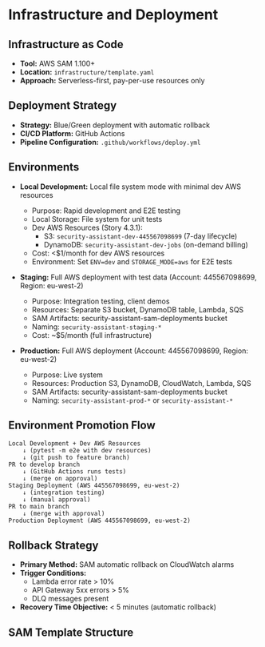 # Infrastructure and Deployment

## Infrastructure as Code

- **Tool:** AWS SAM 1.100+
- **Location:** `infrastructure/template.yaml`
- **Approach:** Serverless-first, pay-per-use resources only

## Deployment Strategy

- **Strategy:** Blue/Green deployment with automatic rollback
- **CI/CD Platform:** GitHub Actions
- **Pipeline Configuration:** `.github/workflows/deploy.yml`

## Environments

- **Local Development:** Local file system mode with minimal dev AWS resources
  - Purpose: Rapid development and E2E testing
  - Local Storage: File system for unit tests
  - Dev AWS Resources (Story 4.3.1):
    - S3: `security-assistant-dev-445567098699` (7-day lifecycle)
    - DynamoDB: `security-assistant-dev-jobs` (on-demand billing)
  - Cost: <$1/month for dev AWS resources
  - Environment: Set `ENV=dev` and `STORAGE_MODE=aws` for E2E tests
  
- **Staging:** Full AWS deployment with test data (Account: 445567098699, Region: eu-west-2)
  - Purpose: Integration testing, client demos
  - Resources: Separate S3 bucket, DynamoDB table, Lambda, SQS
  - SAM Artifacts: security-assistant-sam-deployments bucket
  - Naming: `security-assistant-staging-*`
  - Cost: ~$5/month (full infrastructure)
  
- **Production:** Full AWS deployment (Account: 445567098699, Region: eu-west-2)
  - Purpose: Live system
  - Resources: Production S3, DynamoDB, CloudWatch, Lambda, SQS
  - SAM Artifacts: security-assistant-sam-deployments bucket
  - Naming: `security-assistant-prod-*` or `security-assistant-*`

## Environment Promotion Flow

```
Local Development + Dev AWS Resources
    ↓ (pytest -m e2e with dev resources)
    ↓ (git push to feature branch)
PR to develop branch
    ↓ (GitHub Actions runs tests)
    ↓ (merge on approval)
Staging Deployment (AWS 445567098699, eu-west-2)
    ↓ (integration testing)
    ↓ (manual approval)
PR to main branch
    ↓ (merge with approval)
Production Deployment (AWS 445567098699, eu-west-2)
```

## Rollback Strategy

- **Primary Method:** SAM automatic rollback on CloudWatch alarms
- **Trigger Conditions:** 
  - Lambda error rate > 10%
  - API Gateway 5xx errors > 5%
  - DLQ messages present
- **Recovery Time Objective:** < 5 minutes (automatic rollback)

## SAM Template Structure

```yaml